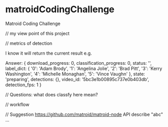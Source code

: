 # matroidCodingChallenge
Matroid Coding Challenge

// my view point of this project

// metrics of detection

I know it will return the current result e.g.

Answer:  { download_progress: 0,
  classification_progress: 0,
  status: '',
  label_dict:
   { '0': 'Adam Brody',
     '1': 'Angelina Jolie',
     '2': 'Brad Pitt',
     '3': 'Kerry Washington',
     '4': 'Michelle Monaghan',
     '5': 'Vince Vaughn' },
  state: 'preparing',
  detections: {},
  video_id: '5bc3e1b00895c737e0b403db',
  detection_fps: 1 }


// Questions:
what does classfy here mean?

// workflow

// Suggestion
https://github.com/matroid/matroid-node
API describe "abc" ...
